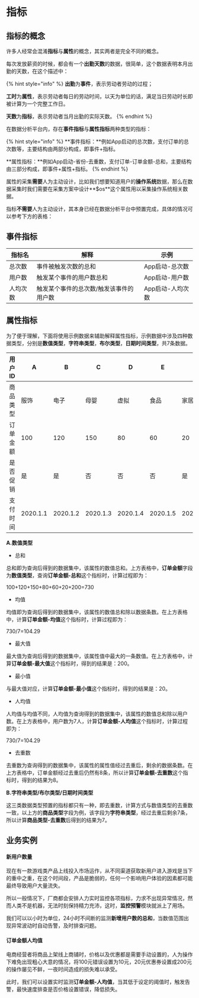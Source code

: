 # 指标

## 指标的概念

许多人经常会混淆**指标**与**属性**的概念，其实两者是完全不同的概念。

每次发放薪资的时候，都会有一个**出勤天数**的数据，很简单，这个数据表明本月出勤的天数，在这个描述中：

{% hint style="info" %}
**出勤**为**事件**，表示劳动者劳动的过程；

**工时**为**属性**，表示劳动者每日的劳动时间，以天为单位的话，满足当日劳动时长即被计算为一个完整工作日。

**天数**为**指标**，表示劳动者当月出勤的实际天数。
{% endhint %}

在数据分析平台内，存在**事件指标**与**属性指标**两种类型的指标：

{% hint style="info" %}
**事件指标：**例如App启动的总次数，支付订单的总次数等，主要结构由两部分构成，即事件+指标。

**属性指标：**例如App启动-省份-去重数，支付订单-订单金额-总和，主要结构由三部分构成，即事件+属性+指标。
{% endhint %}

属性的采集**需要**人为主动设计，比如我们想要知道用户的**操作系统**数据，那么在数据采集时我们需要在采集方案中设计**$os**这个属性用以采集操作系统相关数据。

指标**不需要**人为主动设计，其本身已经在数据分析平台中预置完成，具体的情况可以参考下方的表格：

## 事件指标

| 指标名  | 解释                   | 示例         |
| ---- | -------------------- | ---------- |
| 总次数  | 事件被触发次数的总和           | App启动-总次数  |
| 用户数  | 触发某个事件的用户数总和         | App启动-用户数  |
| 人均次数 | 触发某个事件的总次数/触发该事件的用户数 | App启动-人均次数 |

## 属性指标

为了便于理解，下面将使用示例数据来辅助解释属性指标，示例数据中涉及四种数据类型，分别是**数值类型**，**字符串类型**，**布尔类型**，**日期时间类型**，共7条数据。

| 用户ID | A        | B        | C        | D        | E        | F        | A        |
| ---- | -------- | -------- | -------- | -------- | -------- | -------- | -------- |
| 商品类型 | 服饰       | 电子       | 母婴       | 虚拟       | 食品       | 家居       | 服饰       |
| 订单金额 | 100      | 120      | 150      | 80       | 60       | 20       | 200      |
| 是否促销 | 是        | 是        | 否        | 否        | 否        | 是        | 是        |
| 支付时间 | 2020.1.1 | 2020.1.2 | 2020.1.3 | 2020.1.4 | 2020.1.5 | 2020.1.6 | 2020.1.7 |

**A.数值类型**

* 总和

总和即为查询后得到的数据集中，该属性的数值总和。上方表格中，**订单金额**字段为**数值类型**，查询**订单金额-总和**这个指标时，计算过程即为：

100+120+150+80+60+20+200=730

* 均值

均值即为查询后得到的数据集中，该属性的数值总和除以数据条数。在上方表格中，计算**订单金额-均值**这个指标时，计算过程即为：

730/7=104.29

* 最大值

最大值为查询后得到的数据集中，该属性值中最大的一条数值。在上方表格中，计算**订单金额-最大值**这个指标时，得到的结果是：200。

* 最小值

与最大值对应，计算**订单金额-最小值**这个指标时，得到的结果是：20。

* 人均值

人均值与均值不同，人均值为查询得到的数据集中，该属性的数值总和除以用户数。在上方表格中，用户数为7人，计算**订单金额-人均值**这个指标时，计算过程即为：

730/7=104.29

* 去重数

去重数为查询得到的数据集中，该属性的属性值经过去重后，剩余的数据条数。在上方表格中，订单金额经过去重后仍然有8条，所以计算**订单金额-去重数**这个指标时，得到的结果为8。

**B.字符串类型/布尔类型/日期时间类型**

这三类数据类型预置的指标都只有一种，即去重数，计算方式与数值类型的去重数一致，以上方的**商品类型**字段为例，该字段为**字符串类型**，经过去重后剩余7条，所以计算**商品类型-去重数**后得到的结果为7。

## 业务实例

#### 新用户数量

现在有一款游戏类产品上线投入市场运作，从不同渠道获取新用户进入游戏是当下的重中之重，在这个时间段，产品是脆弱的，任何一个影响用户体验的因素都可能最终导致用户大量流失。

所以一般情况下，厂商都会安排人力实时监控各项指标，力求不出现异常情况，然而人类不是机器，无法时刻保持精力充沛，这时，**监控预警**模块就派上了用场。

我们可以以小时为单位，24小时不间断的监测**新增用户数的总和**，当数值范围出现异常波动时自动告警，及时排查问题。

#### 订单金额人均值

电商经营者将商品上架线上商铺时，价格以及优惠都是需要手动设置的，人为操作下难免出现粗心大意的情况，将100元错误设置为10元，20元优惠券设置成200元的操作屡见不鲜，一夜时间造成的损失难以承受。

此时，我们可以设置实时监测**订单金额-人均值**，当其低于设定的阈值时，触发告警，最快速度排查是否价格设置错误，降低损失。

